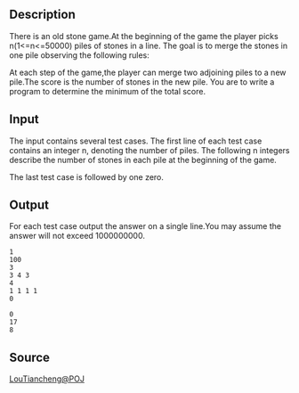 <h2>Description</h2><p>There is an old stone game.At the beginning of the game the player picks n(1&lt;=n&lt;=50000) piles of stones in a line. The goal is to merge the stones in one pile observing the following rules:
</p>At each step of the game,the player can merge two adjoining piles to a new pile.The score is the number of stones in the new pile.
You are to write a program to determine the minimum of the total score. 
<h2>Input</h2><p>The input contains several test cases. The first line of each test case contains an integer n, denoting the number of piles. The following n integers describe the number of stones in each pile at the beginning of the game.
</p>The last test case is followed by one zero.
<h2>Output</h2><p>For each test case output the answer on a single line.You may assume the answer will not exceed 1000000000.</p><pre><code class="language-input1">1
100
3
3 4 3
4
1 1 1 1
0
</code></pre><pre><code class="language-output1">0
17
8
</code></pre><h2>Source</h2><a href="searchproblem?field=source&amp;key=LouTiancheng%40POJ">LouTiancheng@POJ</a>